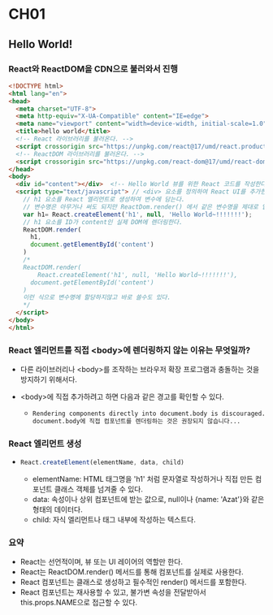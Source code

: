 # CH01

## Hello World!

### React와 ReactDOM을 CDN으로 불러와서 진행

```html
<!DOCTYPE html>
<html lang="en">
<head>
  <meta charset="UTF-8">
  <meta http-equiv="X-UA-Compatible" content="IE=edge">
  <meta name="viewport" content="width=device-width, initial-scale=1.0">
  <title>hello world</title>
  <!-- React 라이브러리를 불러온다. -->
  <script crossorigin src="https://unpkg.com/react@17/umd/react.production.min.js"></script>
  <!-- ReactDOM 라이브러리를 불러온다. -->
  <script crossorigin src="https://unpkg.com/react-dom@17/umd/react-dom.production.min.js"></script>  
</head>
<body>
  <div id="content"></div>  <!-- Hello World 뷰를 위한 React 코드를 작성한다. -->
  <script type="text/javascript"> // <div> 요소를 정의하여 React UI를 추가한다.
    // h1 요소를 React 엘리먼트로 생성하여 변수에 담는다.
    // 변수명은 아무거나 써도 되지만 ReactDom.render() 에서 같은 변수명을 제대로 입력해야한다.
    var h1= React.createElement('h1', null, 'Hello World~!!!!!!!');
    // h1 요소를 ID가 content인 실제 DOM에 렌더링한다.
    ReactDOM.render(
      h1,
      document.getElementById('content')
    )
    /*
    ReactDOM.render(
    	React.createElement('h1', null, 'Hello World~!!!!!!!'),
      document.getElementById('content')
    )
    이런 식으로 변수명에 할당하지않고 바로 쓸수도 있다.
    */
  </script>
</body>
</html>
```

### React 엘리먼트를 직접 \<body>에  렌더링하지 않는 이유는 무엇일까?

- 다른 라이브러리나 \<body>를 조작하는 브라우저 확장 프로그램과 충돌하는 것을 방지하기 위해서다.

- \<body>에 직접 추가하려고 하면 다음과 같은 경고를 확인할 수 있다.

  - ```bash
    Rendering components directly into document.body is discouraged...
    document.body에 직접 컴포넌트를 렌더링하는 것은 권장되지 않습니다...
    ```

### React 엘리먼트 생성

- ```javascript
  React.createElement(elementName, data, child)
  ```

  - elementName: HTML 태그명을 'h1' 처럼 문자열로 작성하거나 직접 만든 컴포넌트 클래스 객체를 넘겨줄 수 있다.
  - data: 속성이나 상위 컴포넌트에 받는 값으로, null이나 {name: 'Azat'}와 같은 형태의 데이터다.
  - child: 자식 엘리먼트나 태그 내부에 작성하는 텍스트다.

### 요약

- React는 선언적이며, 뷰 또는 UI 레이어의 역할만 한다.
- React는 ReactDOM.render() 메서드를 통해 컴포넌트를 실제로 사용한다.
- React 컴포넌트는 클래스로 생성하고 필수적인 render() 메서드를 포함한다.
- React 컴포넌트는 재사용할 수 있고, 불가변 속성을 전달받아서 this.props.NAME으로 접근할 수 있다.
